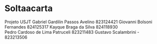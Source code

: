 # Soltaacarta
Projeto USJT
Gabriel Gardilin Passos Avelino  823124421 
Giovanni Bolsoni Fernandes 824125317
Kayque Braga da Silva 824118930  
Pedro Cardoso de Lima Patruceli  823211483
Gustavo Scalambrini  - 823213506
